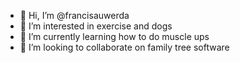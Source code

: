 - 👋 Hi, I’m @francisauwerda
- 👀 I’m interested in exercise and dogs
- 🌱 I’m currently learning how to do muscle ups
- 💞️ I’m looking to collaborate on family tree software

<!---
francisauwerda/francisauwerda is a ✨ special ✨ repository because its `README.md` (this file) appears on your GitHub profile.
You can click the Preview link to take a look at your changes.
--->
